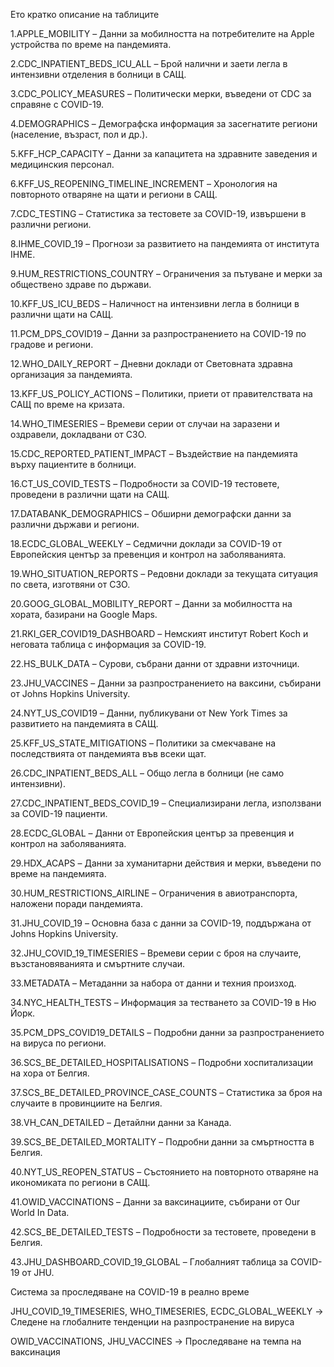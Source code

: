 Ето кратко описание на таблиците

1.APPLE_MOBILITY – Данни за мобилносттa на потребителите на Apple устройства по време на пандемията.

2.CDC_INPATIENT_BEDS_ICU_ALL – Брой нaлични и заети легла в интензивни отделения в болници в САЩ.

3.CDC_POLICY_MEASURES – Политически мерки, въведени от CDC за спрaвяне с COVID-19.

4.DEMOGRAPHICS – Демографска информация за засегнатите региони (нaселение, възраст, пол и др.).

5.KFF_HCP_CAPACITY – Данни за капацитета на здравните заведения и медицинския персонал.

6.KFF_US_REOPENING_TIMELINE_INCREMENT – Хронология на повторното отваряне на щати и региони в САЩ.

7.CDC_TESTING – Статистикa за тестовете за COVID-19, извършени в различни региони.

8.IHME_COVID_19 – Прогнози зa рaзвитието на пандемиятa от института IHME.

9.HUM_RESTRICTIONS_COUNTRY – Ограничения за пътуване и мерки за обществено здраве по държави.

10.KFF_US_ICU_BEDS – Наличност на интензивни легла в болници в различни щати на САЩ.

11.PCM_DPS_COVID19 – Данни за разпространението на COVID-19 по градове и региони.

12.WHO_DAILY_REPORT – Дневни доклади от Световната здравна организация за пандемията.

13.KFF_US_POLICY_ACTIONS – Политики, приети от правителствата на САЩ по време на кризата.

14.WHO_TIMESERIES – Времеви серии от случаи на заразени и оздравели, докладвани от СЗО.

15.CDC_REPORTED_PATIENT_IMPACT – Въздействие на пандемията върху пациентите в болници.

16.CT_US_COVID_TESTS – Подробности за COVID-19 тестовете, проведени в различни щати на САЩ.

17.DATABANK_DEMOGRAPHICS – Обширни демографски данни за различни държави и региони.

18.ECDC_GLOBAL_WEEKLY – Седмични доклади за COVID-19 от Европейския център за превенция и контрол на заболяванията.

19.WHO_SITUATION_REPORTS – Редовни доклади за текущата ситуация по света, изготвяни от СЗО.

20.GOOG_GLOBAL_MOBILITY_REPORT – Данни за мобилността на хората, базирани на Google Maps.

21.RKI_GER_COVID19_DASHBOARD – Немският институт Robert Koch и неговата таблица с информация за COVID-19.

22.HS_BULK_DATA – Сурови, събрани данни от здравни източници.

23.JHU_VACCINES – Данни за разпространението на ваксини, събирани от Johns Hopkins University.

24.NYT_US_COVID19 – Данни, публикувани от New York Times за развитието на пандемията в САЩ.

25.KFF_US_STATE_MITIGATIONS – Политики за смекчаване на последствията от пандемията във всеки щат.

26.CDC_INPATIENT_BEDS_ALL – Общо легла в болници (не само интензивни).

27.CDC_INPATIENT_BEDS_COVID_19 – Специализирани легла, използвани за COVID-19 пациенти.

28.ECDC_GLOBAL – Данни от Европейския център за превенция и контрол на заболяванията.

29.HDX_ACAPS – Данни за хуманитарни действия и мерки, въведени по време на пандемията.

30.HUM_RESTRICTIONS_AIRLINE – Ограничения в авиотранспорта, наложени поради пандемията.

31.JHU_COVID_19 – Основна база с данни за COVID-19, поддържана от Johns Hopkins University.

32.JHU_COVID_19_TIMESERIES – Времеви серии с броя на случаите, възстановяванията и смъртните случаи.

33.METADATA – Метаданни за набора от данни и техния произход.

34.NYC_HEALTH_TESTS – Информация за тестването за COVID-19 в Ню Йорк.

35.PCM_DPS_COVID19_DETAILS – Подробни данни за разпространението на вируса по региони.

36.SCS_BE_DETAILED_HOSPITALISATIONS – Подробни хоспитализации на хора от Белгия.

37.SCS_BE_DETAILED_PROVINCE_CASE_COUNTS – Статистика за броя на случаите в провинциите на Белгия.

38.VH_CAN_DETAILED – Детайлни данни за Канада.

39.SCS_BE_DETAILED_MORTALITY – Подробни данни за смъртността в Белгия.

40.NYT_US_REOPEN_STATUS – Състоянието на повторното отваряне на икономиката по региони в САЩ.

41.OWID_VACCINATIONS – Данни за ваксинациите, събирани от Our World In Data.

42.SCS_BE_DETAILED_TESTS – Подробности за тестовете, проведени в Белгия.

43.JHU_DASHBOARD_COVID_19_GLOBAL – Глобалният таблица за COVID-19 от JHU.



Система за проследяване на COVID-19 в реално време

JHU_COVID_19_TIMESERIES, WHO_TIMESERIES, ECDC_GLOBAL_WEEKLY → Следене на глобалните тенденции на разпространение на вируса

OWID_VACCINATIONS, JHU_VACCINES → Проследяване на темпа на ваксинация
